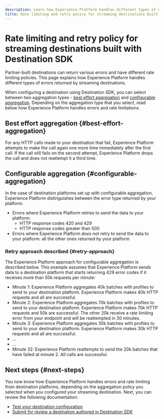 ```yaml
---
description: Learn how Experience Platform handles different types of errors returned by streaming destinations and how it retries to send data to the destination platform.
title: Rate limiting and retry policy for streaming destinations built with Destination SDK
---
```

# Rate limiting and retry policy for streaming destinations built with Destination SDK

Partner-built destinations can return various errors and have different rate limiting policies. This page explains how Experience Platform handles different types of errors returned by streaming destinations.

When configuring a destination using Destination SDK, you can select between two aggregation types - [best effort aggregation](destination-configuration/aggregation-policy.md#best-effort-aggregation) and [configurable aggregation](destination-configuration/aggregation-policy.md#configurable-aggregation). Depending on the aggregation type that you select, read below how Experience Platform handles errors and rate limitations.

## Best effort aggregation {#best-effort-aggregation}

For any HTTP calls made to your destination that fail, Experience Platform attempts to make the call again one more time immediately after the first call. If the call still fails on the second attempt, Experience Platform drops the call and does not reattempt it a third time.

## Configurable aggregation {#configurable-aggregation}

In the case of destination platforms set up with configurable aggregation, Experience Platform distinguishes between the error type returned by your platform:

* Errors where Experience Platform retries to send the data to your platform:
    * HTTP response codes 420 and 429
    * HTTP response codes greater than 500
* Errors where Experience Platform *does not* retry to send the data to your platform: all the other ones returned by your platform

### Retry approach described {#retry-approach}

The Experience Platform approach for configurable aggregation is described below. This example assumes that Experience Platform sends data to a destination platform that starts returning 429 error codes if it receives more than 50k requests per minute:

* Minute 1: Experience Platform aggregates 40k batches with profiles to send to your destination platform. Experience Platform makes 40k HTTP requests and all are successful.
* Minute 2: Experience Platform aggregates 70k batches with profiles to send to your destination platform. Experience Platform makes 70k HTTP requests and 50k are successful. The other 20k receive a rate limiting error from your endpoint and will be reattempted in 30 minutes.
* Minute 3: Experience Platform aggregates 30k batches with profiles to send to your destination platform. Experience Platform makes 30k HTTP requests and all are successful.
* ...
* ...
* Minute 32: Experience Platform reattempts to send the 20k batches that have failed at minute 2. All calls are successful.

## Next steps {#next-steps}

You now know how Experience Platform handles errors and rate limiting from destination platforms, depending on the aggregation policy you selected when you configured your streaming destination. Next, you can review the following documentation:

* [Test your destination configuration](./destination-sdk/test-destination.md)
* [Submit for review a destination authored in Destination SDK](/help/destinations/destination-sdk/submit-destination.md)
